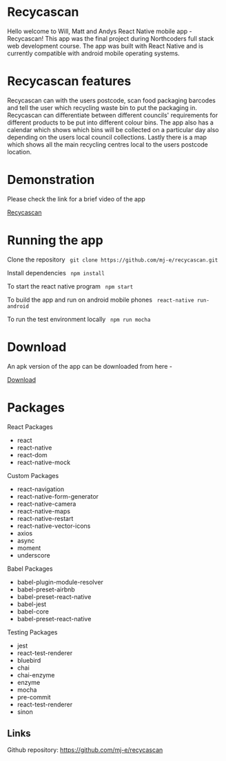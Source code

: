 # Recycascan

Hello welcome to Will, Matt and Andys React Native mobile app - Recycascan! This app was the final project during Northcoders full stack web development course. The app was built with React Native and is currently compatible with android mobile operating systems.

# Recycascan features
Recycascan can with the users postcode, scan food packaging barcodes and tell the user which recycling waste bin to put the packaging in. Recycascan can differentiate between different councils' requirements for different products to be put into different colour bins. The app also has a calendar which shows which bins will be collected on a particular day also depending on the users local council collections. Lastly there is a map which shows all the main recycling centres local to the users postcode location.

# Demonstration

Please check the link for a brief video of the app

[Recycascan](https://www.youtube.com/watch?v=IUdKmzv3k6M)

# Running the app

Clone the repository 
` git clone https://github.com/mj-e/recycascan.git`

Install dependencies 
` npm install`

To start the react native program 
` npm start`

To build the app and run on android mobile phones 
` react-native run-android`

To run the test environment locally 
` npm run mocha`

# Download 

An apk version of the app can be downloaded from here - 

[Download](https://recycascan.herokuapp.com/)

# Packages

React Packages
- react
- react-native
- react-dom
- react-native-mock

Custom Packages
- react-navigation
- react-native-form-generator
- react-native-camera
- react-native-maps
- react-native-restart
- react-native-vector-icons
- axios
- async
- moment
- underscore

Babel Packages
- babel-plugin-module-resolver
- babel-preset-airbnb
- babel-preset-react-native
- babel-jest
- babel-core
- babel-preset-react-native

Testing Packages
- jest
- react-test-renderer
- bluebird
- chai
- chai-enzyme
- enzyme
- mocha
- pre-commit
- react-test-renderer
- sinon

## Links

Github repository: https://github.com/mj-e/recycascan